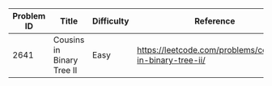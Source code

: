 | Problem ID | Title | Difficulty | Reference
| --- | --- | --- | ---
| 2641 | Cousins in Binary Tree II | Easy | https://leetcode.com/problems/cousins-in-binary-tree-ii/
